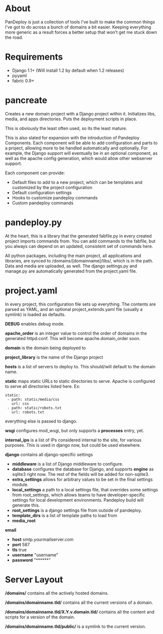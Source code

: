# About

PanDeploy is just a collection of tools I've built to make the common things
I've got to do across a bunch of domains a bit easier. Keeping everything more
generic as a result forces a better setup that won't get me stuck down the
road.

# Requirements

- Django 1.1+ (Will install 1.2 by default when 1.2 releases)
- pyyaml
- fabric 0.9+

# pancreate

Creates a new domain project with a Django project within it. Initializes
libs, media, and apps directories. Puts the deployment scripts in place.

This is obviously the least often used, so its the least mature.

This is also slated for expansion with the introduction of Pandeploy
Components. Each component will be able to add configuration and parts
to a project, allowing more to be handled automatically and optionally.
For example, the Django support will eventually be in an optional component,
as well as the apache config generation, which would allow other webserver
support.

Each component can provide:

- Default files to add to a new project, which can be templates and
customized by the project configuration
- Default configuration settings
- Hooks to customize pandeploy commands
- Custom pandeploy commands


# pandeploy.py

At the heart, this is a library that the generated fabfile.py in every
created project imports commands from. You can add commands to the fabfile,
but you always can depend on an updated, consistent set of commands here.

All python packages, including the main project, all applications and
libraries, are synced to /domains/[domainname]/libs/, which is in the path.
Data and media are uploaded, as well. The django settings.py and manage.py
are automatically generated from the project.yaml file.

# project.yaml

In every project, this configuration file sets up everything. The contents
are parsed as YAML, and an optional project_extends.yaml file (usually a
symlink) is loaded as defaults.

**DEBUG** enables debug mode.

**apache_order** is an integer value to control the order of domains
in the generated httpd.conf. This will become apache.domain_order soon.

**domain** is the domain being deployed to

**project_library** is the name of the Django project

**hosts** is a list of servers to deploy to. This should/will default to
the domain name.

**static** maps static URLs to static directories to serve. Apache is
configured to serve all directories listed here. Ex:

    static:
     - path: static/media/css
       url: css
     - path: static/robots.txt
       url: robots.txt

everything else is passed to django.

**wsgi** configures mod_wsgi, but only supports a **processes** entry, yet.

**internal_ips** is a list of IPs considered internal to the site, for various
purposes. This is used in django now, but could be used elsewhere.

**django** contains all django-specific settings

 * **middleware** is a list of Django middleware to configure.
 * **database** configures the database for Django, and supports **engine** as
   sqlite3 right now. The rest of the fields will be added for non-sqlite3.
 * **extra_settings** allows for arbitrary values to be set in the
   final settings module.
 * **local_settings** a path to a local settings file, that overrides some
   settings from root_settings, which allows teams to have developer-specific
   settings for local development environments. Pandeploy build will generate
   this.
 * **root_settings** is a django settings file from outside of pandeploy.
 * **template_dirs** is a list of template paths to load from
 * **media_root**

**email**

 * **host** smtp.yourmailserver.com
 * **port** 587
 * **tls** true
 * **username** "username"
 * **password** "******"

# Server Layout

**/domains/** contains all the actively hosted domains.

**/domains/domainname.tld/** contains all the current versions of a domain. 

**/domains/domainname.tld/X.Y.v.domain.tld/** contains all the content and scripts for a version of the domain.

**/domains/domainname.tld/public/** is a symlink to the current version.

